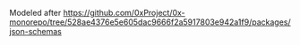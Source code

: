 Modeled after https://github.com/0xProject/0x-monorepo/tree/528ae4376e5e605dac9666f2a5917803e942a1f9/packages/json-schemas